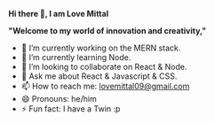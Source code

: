 **Hi there 👋, I am Love Mittal**

**"Welcome to my world of innovation and creativity,"**

- 🔭 I’m currently working on the MERN stack.
- 🌱 I’m currently learning Node.
- 👯 I’m looking to collaborate on React & Node.
- 💬 Ask me about React & Javascript & CSS.
- 📫 How to reach me: lovemittal09@gmail.com
- 😄 Pronouns: he/him
- ⚡ Fun fact: I have a Twin :p

<!--
**lovemittal01/lovemittal01** is a ✨ _special_ ✨ repository because its `README.md` (this file) appears on your GitHub profile.
Here are some ideas to get you started:
- 🔭 I’m currently working on ...
- 🌱 I’m currently learning ...
- 👯 I’m looking to collaborate on ...
- 🤔 I’m looking for help with ...
- 💬 Ask me about ...
- 📫 How to reach me: ...
- 😄 Pronouns: ...
- ⚡ Fun fact: ...
-->
